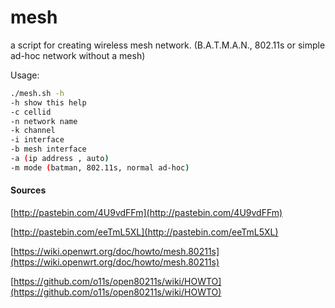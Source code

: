 # mesh
a script for creating wireless mesh network. (B.A.T.M.A.N., 802.11s or simple ad-hoc network without a mesh)

Usage:
```bash
./mesh.sh -h
-h show this help
-c cellid
-n network name
-k channel
-i interface
-b mesh interface
-a (ip address , auto)
-m mode (batman, 802.11s, normal ad-hoc)
```


#### Sources

[http://pastebin.com/4U9vdFFm](http://pastebin.com/4U9vdFFm)

[http://pastebin.com/eeTmL5XL](http://pastebin.com/eeTmL5XL)

[https://wiki.openwrt.org/doc/howto/mesh.80211s](https://wiki.openwrt.org/doc/howto/mesh.80211s)

[https://github.com/o11s/open80211s/wiki/HOWTO](https://github.com/o11s/open80211s/wiki/HOWTO)
